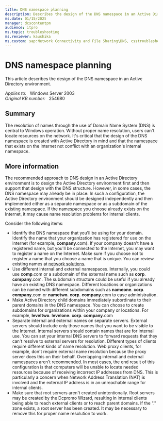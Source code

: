 ```yaml
---
title: DNS namespace planning
description: Describes the design of the DNS namespace in an Active Directory environment.
ms.date: 01/15/2025
manager: dcscontentpm
audience: itpro
ms.topic: troubleshooting
ms.reviewer: kaushika
ms.custom: sap:Network Connectivity and File Sharing\DNS, csstroubleshoot
---
```

# DNS namespace planning

This article describes the design of the DNS namespace in an Active Directory environment.

_Applies to:_ &nbsp; Windows Server 2003  
_Original KB number:_ &nbsp; 254680

## Summary

The resolution of names through the use of Domain Name System (DNS) is central to Windows operation. Without proper name resolution, users can't locate resources on the network. It's critical that the design of the DNS namespace is created with Active Directory in mind and that the namespace that exists on the Internet not conflict with an organization's internal namespace.

## More information

The recommended approach to DNS design in an Active Directory environment is to design the Active Directory environment first and then support that design with the DNS structure. However, in some cases, the DNS namespace may already be in place. In such a configuration, the Active Directory environment should be designed independently and then implemented either as a separate namespace or as a subdomain of the existing namespace. If the namespace you choose already exists on the Internet, it may cause name resolution problems for internal clients.

Consider the following items:

- Identify the DNS namespace that you'll be using for your domain. Identify the name that your organization has registered for use on the Internet (for example, **company**.com). If your company doesn't have a registered name, but you'll be connected to the Internet, you may want to register a name on the Internet. Make sure if you choose not to register a name that you choose a name that is unique. You can review existing names at [network solutions](http://www.networksolutions.com).
- Use different internal and external namespaces. Internally, you could use **comp**.com or a subdomain of the external name such as
 **corp**. **company**.com. The subdomain structure could be useful if you already have an existing DNS namespace. Different locations or organizations can be named with different subdomains such as
 **nameone**. **corp**. **company**.com or
 **nametwo**. **corp**. **company**.com to ease administration.
- Make Active Directory child domains immediately subordinate to their parent domains in the DNS namespace. You can choose to create subdomains for organizations within your company or locations. For example,
 **leveltwo**. **levelone**. **corp**. **company**.com
- Separate internal and external names on separate servers. External servers should include only those names that you want to be visible to the Internet. Internal servers should contain names that are for internal use. You can set your internal DNS servers to forward requests that they can't resolve to external servers for resolution. Different types of clients require different kinds of name resolution. Web proxy clients, for example, don't require external name resolution because the proxy server does this on their behalf. Overlapping internal and external namespaces aren't recommended. In most cases, the end result of this configuration is that computers will be unable to locate needed resources because of receiving incorrect IP addresses from DNS. This is particularly a concern when Network Address Translation (NAT) is involved and the external IP address is in an unreachable range for internal clients.
- Make sure that root servers aren't created unintentionally. Root servers may be created by the Dcpromo Wizard, resulting in internal clients being able to reach external clients or to reach parent domains. If the "." zone exists, a root server has been created. It may be necessary to remove this for proper name resolution to work.

